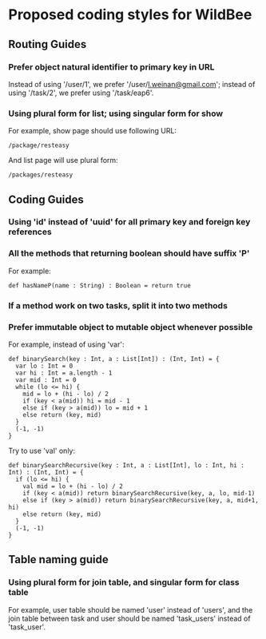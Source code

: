 # Proposed coding styles for WildBee #

## Routing Guides ##

### Prefer object natural identifier to primary key in URL ###

Instead of using '/user/1', we prefer '/user/l.weinan@gmail.com'; instead of using '/task/2', we prefer using '/task/eap6'.

### Using plural form for list; using singular form for show ###

For example, show page should use following URL:

    /package/resteasy

And list page will use plural form:

    /packages/resteasy

## Coding Guides ##

### Using 'id' instead of 'uuid' for all primary key and foreign key references ###

### All the methods that returning boolean should have suffix 'P' ###

For example:

	def hasNameP(name : String) : Boolean = return true

### If a method work on two tasks, split it into two methods ###

### Prefer immutable object to mutable object whenever possible ###

For example, instead of using 'var':

	def binarySearch(key : Int, a : List[Int]) : (Int, Int) = {
	  var lo : Int = 0
	  var hi : Int = a.length - 1
	  var mid : Int = 0
	  while (lo <= hi) {
		mid = lo + (hi - lo) / 2
		if (key < a(mid)) hi = mid - 1
		else if (key > a(mid)) lo = mid + 1
		else return (key, mid)
	  }
	  (-1, -1)
	}

Try to use 'val' only:

	def binarySearchRecursive(key : Int, a : List[Int], lo : Int, hi : Int) : (Int, Int) = {
	  if (lo <= hi) {
		val mid = lo + (hi - lo) / 2
		if (key < a(mid)) return binarySearchRecursive(key, a, lo, mid-1)
		else if (key > a(mid)) return binarySearchRecursive(key, a, mid+1, hi)
		else return (key, mid)
	  }
	  (-1, -1)
	}

## Table naming guide ##

### Using plural form for join table, and singular form for class table ###

For example, user table should be named 'user' instead of 'users', and the join table between task and user should be named 'task_users' instead of 'task_user'.




